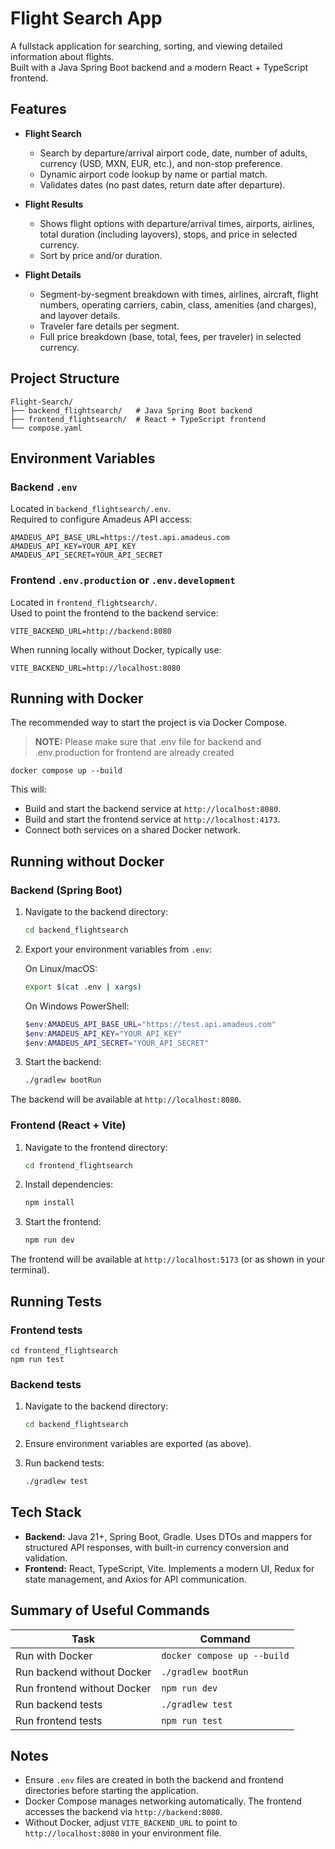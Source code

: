 # Flight Search App

A fullstack application for searching, sorting, and viewing detailed information about flights.  
Built with a Java Spring Boot backend and a modern React + TypeScript frontend.

## Features

- **Flight Search**

  - Search by departure/arrival airport code, date, number of adults, currency (USD, MXN, EUR, etc.), and non-stop preference.
  - Dynamic airport code lookup by name or partial match.
  - Validates dates (no past dates, return date after departure).

- **Flight Results**

  - Shows flight options with departure/arrival times, airports, airlines, total duration (including layovers), stops, and price in selected currency.
  - Sort by price and/or duration.

- **Flight Details**
  - Segment-by-segment breakdown with times, airlines, aircraft, flight numbers, operating carriers, cabin, class, amenities (and charges), and layover details.
  - Traveler fare details per segment.
  - Full price breakdown (base, total, fees, per traveler) in selected currency.

## Project Structure

```
Flight-Search/
├── backend_flightsearch/   # Java Spring Boot backend
├── frontend_flightsearch/  # React + TypeScript frontend
└── compose.yaml
```

## Environment Variables

### Backend `.env`

Located in `backend_flightsearch/.env`.  
Required to configure Amadeus API access:

```
AMADEUS_API_BASE_URL=https://test.api.amadeus.com
AMADEUS_API_KEY=YOUR_API_KEY
AMADEUS_API_SECRET=YOUR_API_SECRET
```

### Frontend `.env.production` or `.env.development`

Located in `frontend_flightsearch/`.  
Used to point the frontend to the backend service:

```
VITE_BACKEND_URL=http://backend:8080
```

When running locally without Docker, typically use:

```
VITE_BACKEND_URL=http://localhost:8080
```

## Running with Docker

The recommended way to start the project is via Docker Compose.

> **NOTE:** Please make sure that .env file for backend and .env.production for frontend are already created

```
docker compose up --build
```

This will:

- Build and start the backend service at `http://localhost:8080`.
- Build and start the frontend service at `http://localhost:4173`.
- Connect both services on a shared Docker network.

## Running without Docker

### Backend (Spring Boot)

1. Navigate to the backend directory:

   ```bash
   cd backend_flightsearch
   ```

2. Export your environment variables from `.env`:

   On Linux/macOS:

   ```bash
   export $(cat .env | xargs)
   ```

   On Windows PowerShell:

   ```powershell
   $env:AMADEUS_API_BASE_URL="https://test.api.amadeus.com"
   $env:AMADEUS_API_KEY="YOUR_API_KEY"
   $env:AMADEUS_API_SECRET="YOUR_API_SECRET"
   ```

3. Start the backend:

   ```bash
   ./gradlew bootRun
   ```

The backend will be available at `http://localhost:8080`.

### Frontend (React + Vite)

1. Navigate to the frontend directory:

   ```bash
   cd frontend_flightsearch
   ```

2. Install dependencies:

   ```bash
   npm install
   ```

3. Start the frontend:

   ```bash
   npm run dev
   ```

The frontend will be available at `http://localhost:5173` (or as shown in your terminal).

## Running Tests

### Frontend tests

```
cd frontend_flightsearch
npm run test
```

### Backend tests

1. Navigate to the backend directory:

   ```bash
   cd backend_flightsearch
   ```

2. Ensure environment variables are exported (as above).

3. Run backend tests:

   ```bash
   ./gradlew test
   ```

## Tech Stack

- **Backend:** Java 21+, Spring Boot, Gradle. Uses DTOs and mappers for structured API responses, with built-in currency conversion and validation.
- **Frontend:** React, TypeScript, Vite. Implements a modern UI, Redux for state management, and Axios for API communication.

## Summary of Useful Commands

| Task                        | Command                     |
| --------------------------- | --------------------------- |
| Run with Docker             | `docker compose up --build` |
| Run backend without Docker  | `./gradlew bootRun`         |
| Run frontend without Docker | `npm run dev`               |
| Run backend tests           | `./gradlew test`            |
| Run frontend tests          | `npm run test`              |

## Notes

- Ensure `.env` files are created in both the backend and frontend directories before starting the application.
- Docker Compose manages networking automatically. The frontend accesses the backend via `http://backend:8080`.
- Without Docker, adjust `VITE_BACKEND_URL` to point to `http://localhost:8080` in your environment file.
